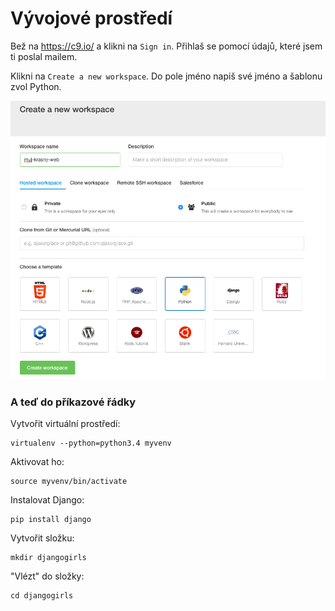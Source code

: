 # Vývojové prostředí

Bež na https://c9.io/ a klikni na `Sign in`. Přihlaš se pomocí údajů, které jsem ti poslal mailem.

Klikni na `Create a new workspace`. Do pole jméno napiš své jméno a šablonu zvol Python.

![New workspace](images/new-workspace.png)

### A teď do příkazové řádky

Vytvořit virtuální prostředí:

```
virtualenv --python=python3.4 myvenv
```

Aktivovat ho:

```
source myvenv/bin/activate
```

Instalovat Django:

```
pip install django
```

Vytvořit složku:

```
mkdir djangogirls
```

"Vlézt" do složky:

```
cd djangogirls
```
